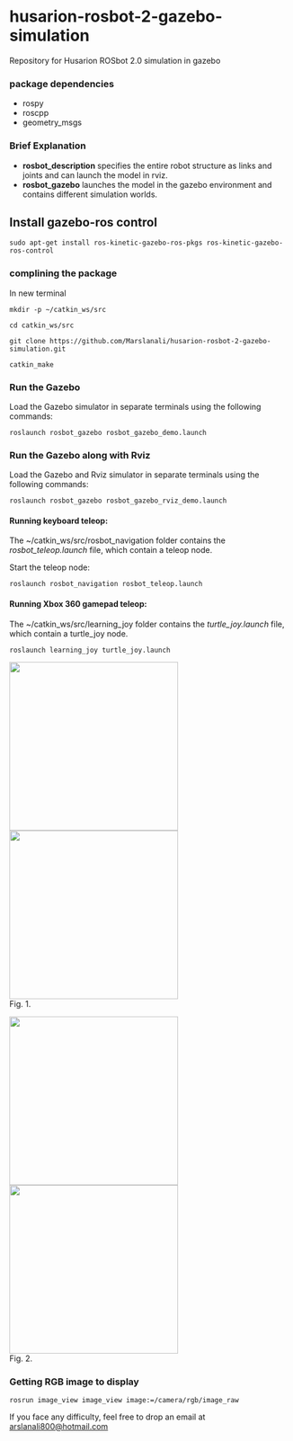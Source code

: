 # husarion-rosbot-2-gazebo-simulation
Repository for Husarion ROSbot 2.0 simulation in gazebo


### package dependencies
* rospy
* roscpp
* geometry_msgs

### Brief Explanation

* **rosbot_description** specifies the entire robot structure as links and joints and can launch the model in rviz.
* **rosbot_gazebo** launches the model in the gazebo environment and contains different simulation worlds.


## Install gazebo-ros control

`sudo apt-get install ros-kinetic-gazebo-ros-pkgs ros-kinetic-gazebo-ros-control`



### complining the package
In new terminal 

`mkdir -p ~/catkin_ws/src`

`cd catkin_ws/src`

`git clone https://github.com/Marslanali/husarion-rosbot-2-gazebo-simulation.git`

`catkin_make`


### Run the Gazebo
Load the Gazebo simulator in separate terminals using the following commands:

`roslaunch rosbot_gazebo rosbot_gazebo_demo.launch`

### Run the Gazebo along with Rviz

Load the Gazebo and Rviz simulator in separate terminals using the following commands:

`roslaunch rosbot_gazebo rosbot_gazebo_rviz_demo.launch`


#### Running keyboard teleop:
The ~/catkin_ws/src/rosbot_navigation folder contains the *rosbot_teleop.launch* file, which contain a teleop node. 

Start the teleop node:

`roslaunch rosbot_navigation rosbot_teleop.launch`

#### Running Xbox 360 gamepad teleop:
The ~/catkin_ws/src/learning_joy folder contains the *turtle_joy.launch* file, which contain a turtle_joy node. 


`roslaunch learning_joy turtle_joy.launch`


<p align="left">
   <img src="plots/input_data_1D.jpg" width ="300" height="300"/>  
   <img src="plots/input_data_2D.jpg" width ="300" height="300"/>
  <br/>
  Fig. 1.
</p>


<p align="left">
  <img src="plots/input_clock.jpg" width ="300" height="300"/>
  <img src="plots/centroids_gmm.jpg" width ="300" height="300"/>
  <br/>
  Fig. 2. 
</p>


### Getting RGB image to display

`rosrun image_view image_view image:=/camera/rgb/image_raw`


If you face any difficulty, feel free to drop an email at arslanali800@hotmail.com


